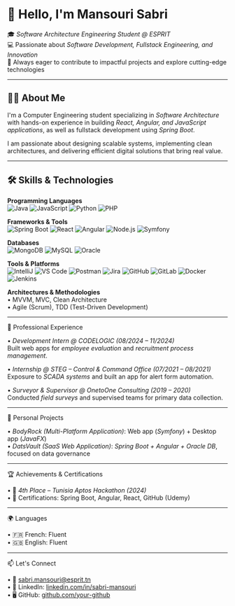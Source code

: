 # 👋 Hello, I'm Mansouri Sabri  

🎓 *Software Architecture Engineering Student @ ESPRIT*  
💻 Passionate about *Software Development, Fullstack Engineering, and Innovation*  
🚀 Always eager to contribute to impactful projects and explore cutting-edge technologies  

---

## 🧑‍💻 About Me  
I'm a Computer Engineering student specializing in *Software Architecture* with hands-on experience in building *React, Angular, and JavaScript applications*, as well as fullstack development using *Spring Boot*.  

I am passionate about designing scalable systems, implementing clean architectures, and delivering efficient digital solutions that bring real value.  

---

## 🛠️ Skills & Technologies  

**Programming Languages**  
![Java](https://img.shields.io/badge/-Java-007396?style=for-the-badge&logo=java&logoColor=white) 
![JavaScript](https://img.shields.io/badge/-JavaScript-F7DF1E?style=for-the-badge&logo=javascript&logoColor=black) 
![Python](https://img.shields.io/badge/-Python-3776AB?style=for-the-badge&logo=python&logoColor=white) 
![PHP](https://img.shields.io/badge/-PHP-777BB4?style=for-the-badge&logo=php&logoColor=white) 

**Frameworks & Tools**  
![Spring Boot](https://img.shields.io/badge/-Spring%20Boot-6DB33F?style=for-the-badge&logo=spring-boot&logoColor=white) 
![React](https://img.shields.io/badge/-React-61DAFB?style=for-the-badge&logo=react&logoColor=black) 
![Angular](https://img.shields.io/badge/-Angular-DD0031?style=for-the-badge&logo=angular&logoColor=white) 
![Node.js](https://img.shields.io/badge/-Node.js-339933?style=for-the-badge&logo=node.js&logoColor=white) 
![Symfony](https://img.shields.io/badge/-Symfony-000000?style=for-the-badge&logo=symfony&logoColor=white) 

**Databases**  
![MongoDB](https://img.shields.io/badge/-MongoDB-47A248?style=for-the-badge&logo=mongodb&logoColor=white) 
![MySQL](https://img.shields.io/badge/-MySQL-4479A1?style=for-the-badge&logo=mysql&logoColor=white) 
![Oracle](https://img.shields.io/badge/-Oracle-F80000?style=for-the-badge&logo=oracle&logoColor=white)  

**Tools & Platforms**  
![IntelliJ](https://img.shields.io/badge/-IntelliJ-000000?style=for-the-badge&logo=intellij-idea&logoColor=white) 
![VS Code](https://img.shields.io/badge/-VS%20Code-007ACC?style=for-the-badge&logo=visual-studio-code&logoColor=white) 
![Postman](https://img.shields.io/badge/-Postman-FF6C37?style=for-the-badge&logo=postman&logoColor=white) 
![Jira](https://img.shields.io/badge/-Jira-0052CC?style=for-the-badge&logo=jira&logoColor=white) 
![GitHub](https://img.shields.io/badge/-GitHub-181717?style=for-the-badge&logo=github&logoColor=white) 
![GitLab](https://img.shields.io/badge/-GitLab-FCA121?style=for-the-badge&logo=gitlab&logoColor=white) 
![Docker](https://img.shields.io/badge/-Docker-2496ED?style=for-the-badge&logo=docker&logoColor=white) 
![Jenkins](https://img.shields.io/badge/-Jenkins-D24939?style=for-the-badge&logo=jenkins&logoColor=white)  

**Architectures & Methodologies**  
• MVVM, MVC, Clean Architecture  
• Agile (Scrum), TDD (Test-Driven Development)  

---


💼 Professional Experience  

•  *Development Intern @ CODELOGIC (08/2024 – 11/2024)*  
  Built web apps for *employee evaluation* and *recruitment process management*.  

•  *Internship @ STEG – Control & Command Office (07/2021 – 08/2021)*  
  Exposure to *SCADA systems* and built an app for alert form automation.  

•  *Surveyor & Supervisor @ OnetoOne Consulting (2019 – 2020)*  
  Conducted *field surveys* and supervised teams for primary data collection.  

---

📌 Personal Projects  

•  *BodyRock (Multi-Platform Application)*: Web app (*Symfony*) + Desktop app (*JavaFX*)  
•  *DatsVault (SaaS Web Application)*: *Spring Boot + Angular + Oracle DB*, focused on data governance  

---

🏆 Achievements & Certifications  

•  🥉 *4th Place – Tunisia Aptos Hackathon (2024)*  
•  📜 Certifications: Spring Boot, Angular, React, GitHub (Udemy)  

---

🌍 Languages  

•  🇫🇷 French: Fluent  
•  🇬🇧 English: Fluent  

---

📫 Let's Connect  

•  📧 [sabri.mansouri@esprit.tn](mailto:sabri.mansouri@esprit.tn)  
•  💼 LinkedIn: [⁦linkedin.com/in/sabri-mansouri⁩](#)  
•  🖥️ GitHub: [⁦github.com/your-github⁩](#)
